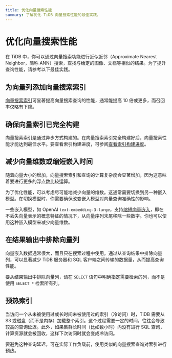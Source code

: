 ```yaml
---
title: 优化向量搜索性能
summary: 了解优化 TiDB 向量搜索性能的最佳实践。
---
```


# 优化向量搜索性能

在 TiDB 中，你可以通过向量搜索功能进行近似近邻（Approximate Nearest Neighbor，简称 ANN）搜索，查找与给定的图像、文档等相似的结果。为了提升查询性能，请参考以下最佳实践。

## 为向量列添加向量搜索索引

[向量搜索索引](/vector-search-index.md)可显著提高向量搜索查询的性能，通常能提高 10 倍或更多，而召回率仅略有下降。

## 确保向量索引已完全构建

向量搜索索引是通过异步方式构建的。在向量搜索索引完全构建好后，向量搜索性能才能达到最佳水平。要查看索引构建进度，可参阅[查看索引构建进度](/vector-search-index.md#view-index-build-progress)。

## 减少向量维数或缩短嵌入时间

随着向量大小的增加，向量搜索索引和查询的计算复杂度会显著增加，因为这意味着要进行更多的浮点数比较运算。

为了优化性能，可以考虑尽可能地减少向量的维数。这通常需要切换到另一种嵌入模型。在切换模型时，你需要确保改变嵌入模型对向量查询准确性的影响。

一些嵌入模型，如 OpenAI `text-embedding-3-large`，支持[缩短向量嵌入](https://openai.com/index/new-embedding-models-and-api-updates/)，即在不丢失向量表示的概念特征的情况下，从向量序列末尾移除一些数字。你也可以使用这种嵌入模型来减少向量维数。

## 在结果输出中排除向量列

向量嵌入数据通常很大，而且只在搜索过程中使用。通过从查询结果中排除向量列，可以显著减少 TiDB 服务器和 SQL 客户端之间传输的数据量，从而提高查询性能。

要从结果输出中排除向量列，请在 `SELECT` 语句中明确指定需要检索的列，而不是使用 `SELECT *` 检索所有列。

## 预热索引

当访问一个从未被使用过或长时间未被使用过的索引（冷访问）时，TiDB 需要从 S3 或磁盘（而不是内存）加载整个索引。这个过程需要一定的时间，往往会导致较高的查询延迟。此外，如果集群长时间（比如数小时）内没有进行 SQL 查询，计算资源就会被回收，这样下次访问时就会变成冷访问。

要避免这种查询延迟，可在实际工作负载前，使用类似的向量搜索查询对索引进行预热。